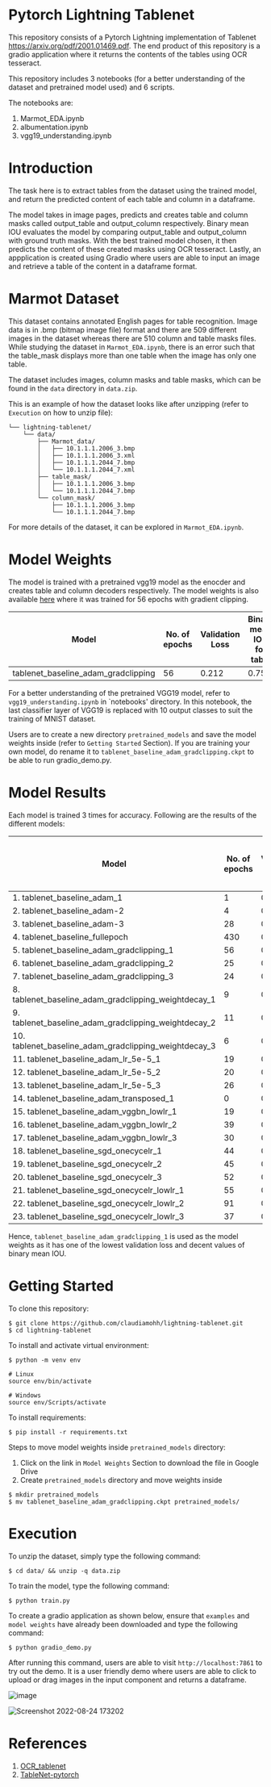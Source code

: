 # Pytorch Lightning Tablenet

This repository consists of a Pytorch Lightning implementation of Tablenet https://arxiv.org/pdf/2001.01469.pdf. The end product of this repository is a gradio application where it returns the contents of the tables using OCR tesseract. 

This repository includes 3 notebooks (for a better understanding of the dataset and pretrained model used) and 6 scripts. 

The notebooks are: 
1. Marmot_EDA.ipynb
2. albumentation.ipynb
3. vgg19_understanding.ipynb

# Introduction 

The task here is to extract tables from the dataset using the trained model, and return the predicted content of each table and column in a dataframe. 

The model takes in image pages, predicts and creates table and column masks called output_table and output_column respectively. Binary mean IOU evaluates the model by comparing output_table and output_column with ground truth masks. With the best trained model chosen, it then predicts the content of these created masks using OCR tesseract. Lastly, an appplication is created using Gradio where users are able to input an image and retrieve a table of the content in a dataframe format. 

# Marmot Dataset 

This dataset contains annotated English pages for table recognition. Image data is in .bmp (bitmap image file) format and there are 509 different images in the dataset whereas there are 510 column and table masks files. While studying the dataset in `Marmot_EDA.ipynb`, there is an error such that the table_mask displays more than one table when the image has only one table. 

The dataset includes images, column masks and table masks, which can be found in the `data` directory in `data.zip`.  

This is an example of how the dataset looks like after unzipping (refer to `Execution` on how to unzip file): 

```
└── lightning-tablenet/
    └── data/
        ├── Marmot_data/
        │   ├── 10.1.1.1.2006_3.bmp
        │   ├── 10.1.1.1.2006_3.xml
        │   ├── 10.1.1.1.2044_7.bmp
        │   └── 10.1.1.1.2044_7.xml
        ├── table_mask/
        │   ├── 10.1.1.1.2006_3.bmp
        │   └── 10.1.1.1.2044_7.bmp
        └── column_mask/
            ├── 10.1.1.1.2006_3.bmp
            └── 10.1.1.1.2044_7.bmp
```
For more details of the dataset, it can be explored in `Marmot_EDA.ipynb`. 

# Model Weights 

The model is trained with a pretrained vgg19 model as the enocder and creates table and column decoders respectively. The model weights is also available [here]('https://drive.google.com/file/d/1aJfBOwOk6F2wRS0wRevZFGB9cZkDv_Sy/view?usp=sharing') where it was trained for 56 epochs with gradient clipping. 

| Model | No. of epochs | Validation Loss | Binary mean IOU for table | Binary mean IOU for column |
|-------|---------------|-----------------|---------------------------|----------------------------|
|tablenet_baseline_adam_gradclipping| 56 | 0.212 | 0.753 | 0.689 | 

For a better understanding of the pretrained VGG19 model, refer to `vgg19_understanding.ipynb` in `notebooks' directory. In this notebook, the last classifier layer of VGG19 is replaced with 10 output classes to suit the training of MNIST dataset. 

Users are to create a new directory `pretrained_models` and save the model weights inside (refer to `Getting Started` Section). If you are training your own model, do rename it to `tablenet_baseline_adam_gradclipping.ckpt` to be able to run gradio_demo.py. 

# Model Results 

Each model is trained 3 times for accuracy. Following are the results of the different models: 

| Model | No. of epochs | Validation Loss | Binary mean IOU for table | Binary mean IOU for column | 
|-------|---------------|-----------------|---------------------------|----------------------------|
|1. tablenet_baseline_adam_1| 1 | 0.384 | 0.740 | 0.652 |
|2. tablenet_baseline_adam-2| 4 | 0.361 | 0.750 | 0.650 | 
|3. tablenet_baseline_adam-3| 28 | 0.298 | 0.807 | 0.697|
|4. tablenet_baseline_fullepoch| 430 | 0.298 | 0.868 | 0.781|
|5. tablenet_baseline_adam_gradclipping_1| 56 | 0.212 | 0.753 | 0.689|
|6. tablenet_baseline_adam_gradclipping_2| 25 | 0.225 | 0.682 | 0.709|
|7. tablenet_baseline_adam_gradclipping_3| 24 | 0.220 | 0.756 | 0.717|
|8. tablenet_baseline_adam_gradclipping_weightdecay_1| 9 | 0.321 | 0.136 | 0.112|
|9. tablenet_baseline_adam_gradclipping_weightdecay_2| 11 | 0.299 | 0.136 | 0.111|
|10. tablenet_baseline_adam_gradclipping_weightdecay_3| 6 | 0.342 | 0.136 | 0.113|
|11. tablenet_baseline_adam_lr_5e-5_1|19|0.286| 0.812| 0.707
|12. tablenet_baseline_adam_lr_5e-5_2|20|0.266| 0.572| 0.673
|13. tablenet_baseline_adam_lr_5e-5_3|26|0.281|0.796| 0.715
|14. tablenet_baseline_adam_transposed_1|0|0.456| 0.649| 0.651|
|15. tablenet_baseline_adam_vggbn_lowlr_1|19|0.285|0.136|0.111
|16. tablenet_baseline_adam_vggbn_lowlr_2|39|0.285|0.136|0.112
|17. tablenet_baseline_adam_vggbn_lowlr_3|30|0.288|0.136|0.112
|18. tablenet_baseline_sgd_onecycelr_1|44|0.488|0.226| 0.279|
|19. tablenet_baseline_sgd_onecycelr_2|45|0.583|0.592|0.497|
|20. tablenet_baseline_sgd_onecycelr_3|52|0.511|0.585|0.302
|21. tablenet_baseline_sgd_onecycelr_lowlr_1|55|0.459|0.252| 0.242
|22. tablenet_baseline_sgd_onecycelr_lowlr_2|91|0.804|0.161|0.233 |
|23. tablenet_baseline_sgd_onecycelr_lowlr_3|37|0.648|0.177| 0.137| 

Hence, `tablenet_baseline_adam_gradclipping_1` is used as the model weights as it has one of the lowest validation loss and decent values of binary mean IOU. 

# Getting Started 

To clone this repository: 
```
$ git clone https://github.com/claudiamohh/lightning-tablenet.git
$ cd lightning-tablenet
```

To install and activate virtual environment:
```
$ python -m venv env

# Linux
source env/bin/activate

# Windows
source env/Scripts/activate
```

To install requirements:
```
$ pip install -r requirements.txt
```

Steps to move model weights inside `pretrained_models` directory:
1. Click on the link in `Model Weights` Section to download the file in Google Drive
2. Create `pretrained_models` directory and move weights inside 
```
$ mkdir pretrained_models
$ mv tablenet_baseline_adam_gradclipping.ckpt pretrained_models/
```

# Execution 

To unzip the dataset, simply type the following command: 
```
$ cd data/ && unzip -q data.zip
```

To train the model, type the following command: 
```
$ python train.py
```

To create a gradio application as shown below, ensure that `examples` and `model weights` have already been downloaded and type the following command: 
```
$ python gradio_demo.py
```

After running this command, users are able to visit `http://localhost:7861` to try out the demo. It is a user friendly demo where users are able to click to upload or drag images in the input component and returns a dataframe. 

![image](https://user-images.githubusercontent.com/107597583/186386498-567dd549-441c-4da5-8d85-5948c37f91b2.png)

![Screenshot 2022-08-24 173202](https://user-images.githubusercontent.com/107597583/186386131-392d7866-91fe-4bb9-9655-ac260f1f4d29.png)

# References 
1. [OCR_tablenet](https://github.com/tomassosorio/OCR_tablenet)
2. [TableNet-pytorch](https://github.com/tomassosorio/OCR_tablenet)


